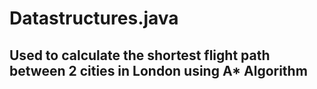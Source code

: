 # Datastructures.java
## Used to calculate the shortest flight path between 2 cities in London using A* Algorithm
